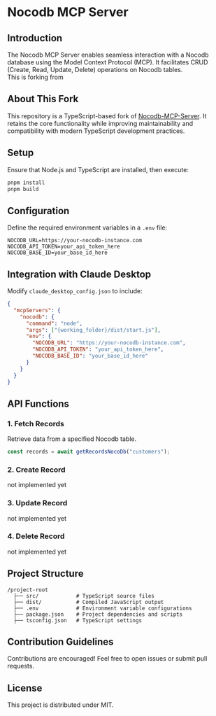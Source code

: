 # Nocodb MCP Server

## Introduction
The Nocodb MCP Server enables seamless interaction with a Nocodb database using the Model Context Protocol (MCP). It facilitates CRUD (Create, Read, Update, Delete) operations on Nocodb tables.  
This is forking from 

## About This Fork
This repository is a TypeScript-based fork of [Nocodb-MCP-Server](https://github.com/granthooks/Nocodb-MCP-Server). It retains the core functionality while improving maintainability and compatibility with modern TypeScript development practices.

## Setup
Ensure that Node.js and TypeScript are installed, then execute:
```sh
pnpm install
pnpm build
```

## Configuration
Define the required environment variables in a `.env` file:
```env
NOCODB_URL=https://your-nocodb-instance.com
NOCODB_API_TOKEN=your_api_token_here
NOCODB_BASE_ID=your_base_id_here
```

## Integration with Claude Desktop
Modify `claude_desktop_config.json` to include:
```json
{
  "mcpServers": {
    "nocodb": {
      "command": "node",
      "args": ["{working_folder}/dist/start.js"],
      "env": {
        "NOCODB_URL": "https://your-nocodb-instance.com",
        "NOCODB_API_TOKEN": "your_api_token_here",
        "NOCODB_BASE_ID": "your_base_id_here"
      }
    }
  }
}
```

## API Functions
### 1. Fetch Records
Retrieve data from a specified Nocodb table.
```typescript
const records = await getRecordsNocoDb("customers");
```

### 2. Create Record
not implemented yet

### 3. Update Record
not implemented yet

### 4. Delete Record
not implemented yet


## Project Structure
```
/project-root
  ├── src/            # TypeScript source files
  ├── dist/           # Compiled JavaScript output
  ├── .env            # Environment variable configurations
  ├── package.json    # Project dependencies and scripts
  ├── tsconfig.json   # TypeScript settings
```

## Contribution Guidelines
Contributions are encouraged! Feel free to open issues or submit pull requests.

## License
This project is distributed under MIT.

